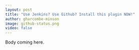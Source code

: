 ```yaml
---
layout: post
title: "Use Jenkins? Use Github? Install this plugin NOW!"
author: gharcombe-minson
image: github-status.png
video: false
---
```


Body coming here.
